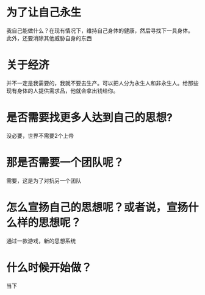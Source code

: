# 为了让自己永生
我自己能做什么？在现有情况下，维持自己身体的健康，然后寻找下一具身体。
此外，还要消除其他威胁自身的东西

# 关于经济
并不一定是我需要的，我就不要去生产。可以把人分为永生人和非永生人。给那些现有身体的人提供需求品，他就会拿出钱给你。

# 是否需要找更多人达到自己的思想?
没必要，世界不需要2个上帝
# 那是否需要一个团队呢？
需要，这是为了对抗另一个团队

# 怎么宣扬自己的思想呢？或者说，宣扬什么样的思想呢？
通过一款游戏，新的思想系统

# 什么时候开始做？
当下
